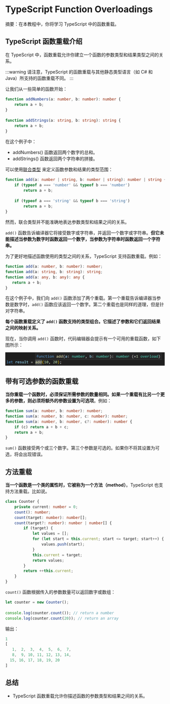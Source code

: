 # TypeScript Function Overloadings

摘要：在本教程中，你将学习 TypeScript 中的函数重载。

## TypeScript 函数重载介绍

在 TypeScript 中，函数重载允许你建立一个函数的参数类型和结果类型之间的关系。

:::warning
请注意，TypeScript 的函数重载与其他静态类型语言（如 C# 和 Java）所支持的函数重载不同。
:::

让我们从一些简单的函数开始：

```ts
function addNumbers(a: number, b: number): number {
    return a + b;
}

function addStrings(a: string, b: string): string {
    return a + b;
}
```

在这个例子中：

- addNumbers() 函数返回两个数字的总和。
- addStrings() 函数返回两个字符串的拼接。

可以使用[联合类型](../basis-types/union-type) 来定义函数参数和结果的类型范围：

```ts
function add(a: number | string, b: number | string): number | string {
    if (typeof a === 'number' && typeof b === 'number')
        return a + b;

    if (typeof a === 'string' && typeof b === 'string')
        return a + b;
}
```

然而，联合类型并不能准确地表达参数类型和结果之间的关系。

`add()` 函数告诉编译器它将接受数字或字符串，并返回一个数字或字符串。**但它未能描述当参数为数字时函数返回一个数字，当参数为字符串时函数返回一个字符串。**

为了更好地描述函数使用的类型之间的关系，TypeScript 支持函数重载。例如：

```ts
function add(a: number, b: number): number;
function add(a: string, b: string): string;
function add(a: any, b: any): any {
   return a + b;
}
```

在这个例子中，我们向 `add()` 函数添加了两个重载。第一个重载告诉编译器当参数是数字时，`add()` 函数应该返回一个数字。第二个重载也是同样的道理，但是针对字符串。

**每个函数重载定义了 `add()` 函数支持的类型组合。它描述了参数和它们返回结果之间的映射关系。**

现在，当你调用 `add()` 函数时，代码编辑器会提示有一个可用的重载函数，如下图所示：

<img src="/typescript-function-overloadings.png" />

## 带有可选参数的函数重载

**当你重载一个函数时，必须保证所需参数的数量相同。如果一个重载有比另一个更多的参数，则必须将额外的参数设置为可选项**。例如：

```ts
function sum(a: number, b: number): number;
function sum(a: number, b: number, c: number): number;
function sum(a: number, b: number, c?: number): number {
    if (c) return a + b + c;
    return a + b;
}

```

`sum()` 函数接受两个或三个数字。第三个参数是可选的。如果你不将其设置为可选，将会出现错误。

## 方法重载

**当一个函数是一个类的属性时，它被称为一个方法（method）**。TypeScript 也支持方法重载。比如说。

```ts
class Counter {
    private current: number = 0;
    count(): number;
    count(target: number): number[];
    count(target?: number): number | number[] {
        if (target) {
            let values = [];
            for (let start = this.current; start <= target; start++) {
                values.push(start);
            }
            this.current = target;
            return values;
        }
        return ++this.current;
    }
}
```

`count()` 函数根据传入的参数数量可以返回数字或数组：

```ts
let counter = new Counter();

console.log(counter.count()); // return a number
console.log(counter.count(20)); // return an array
```

输出：

```ts
1
[
   1,  2,  3,  4,  5,  6,  7,
   8,  9, 10, 11, 12, 13, 14,
  15, 16, 17, 18, 19, 20     
]
```

## 总结

- TypeScript 函数重载允许你描述函数的参数类型和结果之间的关系。
